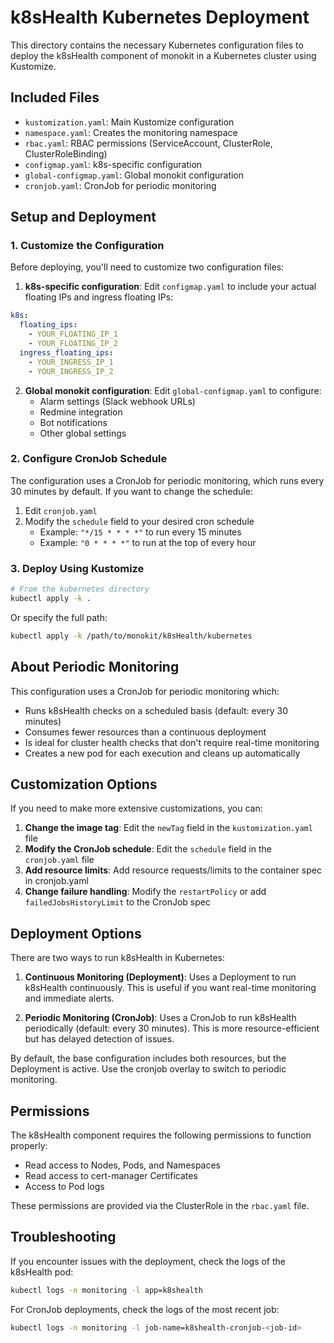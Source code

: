 # k8sHealth Kubernetes Deployment

This directory contains the necessary Kubernetes configuration files to deploy the k8sHealth component of monokit in a Kubernetes cluster using Kustomize.

## Included Files

- `kustomization.yaml`: Main Kustomize configuration
- `namespace.yaml`: Creates the monitoring namespace
- `rbac.yaml`: RBAC permissions (ServiceAccount, ClusterRole, ClusterRoleBinding)
- `configmap.yaml`: k8s-specific configuration
- `global-configmap.yaml`: Global monokit configuration
- `cronjob.yaml`: CronJob for periodic monitoring

## Setup and Deployment

### 1. Customize the Configuration

Before deploying, you'll need to customize two configuration files:

1. **k8s-specific configuration**: Edit `configmap.yaml` to include your actual floating IPs and ingress floating IPs:

```yaml
k8s:
  floating_ips:
    - YOUR_FLOATING_IP_1
    - YOUR_FLOATING_IP_2
  ingress_floating_ips:
    - YOUR_INGRESS_IP_1
    - YOUR_INGRESS_IP_2
```

2. **Global monokit configuration**: Edit `global-configmap.yaml` to configure:
   - Alarm settings (Slack webhook URLs)
   - Redmine integration
   - Bot notifications
   - Other global settings

### 2. Configure CronJob Schedule

The configuration uses a CronJob for periodic monitoring, which runs every 30 minutes by default. If you want to change the schedule:

1. Edit `cronjob.yaml`
2. Modify the `schedule` field to your desired cron schedule
   - Example: `"*/15 * * * *"` to run every 15 minutes
   - Example: `"0 * * * *"` to run at the top of every hour

### 3. Deploy Using Kustomize

```bash
# From the kubernetes directory
kubectl apply -k .
```

Or specify the full path:

```bash
kubectl apply -k /path/to/monokit/k8sHealth/kubernetes
```

## About Periodic Monitoring

This configuration uses a CronJob for periodic monitoring which:

- Runs k8sHealth checks on a scheduled basis (default: every 30 minutes)
- Consumes fewer resources than a continuous deployment
- Is ideal for cluster health checks that don't require real-time monitoring
- Creates a new pod for each execution and cleans up automatically

## Customization Options

If you need to make more extensive customizations, you can:

1. **Change the image tag**: Edit the `newTag` field in the `kustomization.yaml` file
2. **Modify the CronJob schedule**: Edit the `schedule` field in the `cronjob.yaml` file  
3. **Add resource limits**: Add resource requests/limits to the container spec in cronjob.yaml
4. **Change failure handling**: Modify the `restartPolicy` or add `failedJobsHistoryLimit` to the CronJob spec

## Deployment Options

There are two ways to run k8sHealth in Kubernetes:

1. **Continuous Monitoring (Deployment)**: Uses a Deployment to run k8sHealth continuously. This is useful if you want real-time monitoring and immediate alerts.

2. **Periodic Monitoring (CronJob)**: Uses a CronJob to run k8sHealth periodically (default: every 30 minutes). This is more resource-efficient but has delayed detection of issues.

By default, the base configuration includes both resources, but the Deployment is active. Use the cronjob overlay to switch to periodic monitoring.

## Permissions

The k8sHealth component requires the following permissions to function properly:

- Read access to Nodes, Pods, and Namespaces
- Read access to cert-manager Certificates
- Access to Pod logs

These permissions are provided via the ClusterRole in the `rbac.yaml` file.

## Troubleshooting

If you encounter issues with the deployment, check the logs of the k8sHealth pod:

```bash
kubectl logs -n monitoring -l app=k8shealth
```

For CronJob deployments, check the logs of the most recent job:

```bash
kubectl logs -n monitoring -l job-name=k8shealth-cronjob-<job-id>
```